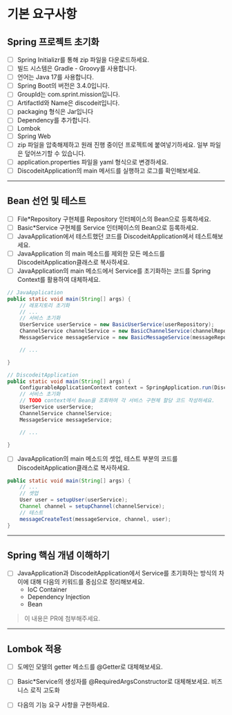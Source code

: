 # 기본 요구사항

## Spring 프로젝트 초기화

- [ ] Spring Initializr를 통해 zip 파일을 다운로드하세요.
- [ ] 빌드 시스템은 Gradle - Groovy를 사용합니다.
- [ ] 언어는 Java 17를 사용합니다.
- [ ] Spring Boot의 버전은 3.4.0입니다.
- [ ] GroupId는 com.sprint.mission입니다.
- [ ] ArtifactId와 Name은 discodeit입니다.
- [ ] packaging 형식은 Jar입니다
- [ ] Dependency를 추가합니다.
- [ ] Lombok
- [ ] Spring Web
- [ ] zip 파일을 압축해제하고 원래 진행 중이던 프로젝트에 붙여넣기하세요. 일부 파일은 덮어쓰기할 수 있습니다.
- [ ] application.properties 파일을 yaml 형식으로 변경하세요.
- [ ] DiscodeitApplication의 main 메서드를 실행하고 로그를 확인해보세요.

--- 

## Bean 선언 및 테스트

- [ ] File*Repository 구현체를 Repository 인터페이스의 Bean으로 등록하세요.
- [ ] Basic*Service 구현체를 Service 인터페이스의 Bean으로 등록하세요.
- [ ] JavaApplication에서 테스트했던 코드를 DiscodeitApplication에서 테스트해보세요.
- [ ]  JavaApplication 의 main 메소드를 제외한 모든 메소드를 DiscodeitApplication클래스로 복사하세요.
- [ ]  JavaApplication의 main 메소드에서 Service를 초기화하는 코드를 Spring Context를 활용하여 대체하세요.

```java
// JavaApplication
public static void main(String[] args) {
	// 레포지토리 초기화
	// ...
	// 서비스 초기화
	UserService userService = new BasicUserService(userRepository);
	ChannelService channelService = new BasicChannelService(channelRepository);
	MessageService messageService = new BasicMessageService(messageRepository, channelRepository, userRepository);

	// ...

}

// DiscodeitApplication
public static void main(String[] args) {
	ConfigurableApplicationContext context = SpringApplication.run(DiscodeitApplication.class, args);
	// 서비스 초기화
	// TODO context에서 Bean을 조회하여 각 서비스 구현체 할당 코드 작성하세요.
	UserService userService;
	ChannelService channelService;
	MessageService messageService;

	// ...

}
```

- [ ]  JavaApplication의 main 메소드의 셋업, 테스트 부분의 코드를 DiscodeitApplication클래스로 복사하세요.

```java
public static void main(String[] args) {
	// ...
	// 셋업
	User user = setupUser(userService);
	Channel channel = setupChannel(channelService);
	// 테스트
	messageCreateTest(messageService, channel, user);
}
```

---

## Spring 핵심 개념 이해하기

- [ ] JavaApplication과 DiscodeitApplication에서 Service를 초기화하는 방식의 차이에 대해 다음의 키워드를 중심으로 정리해보세요.
    - IoC Container
    - Dependency Injection
    - Bean

> 이 내용은 PR에 첨부해주세요.
---

## Lombok 적용

- [ ] 도메인 모델의 getter 메소드를 @Getter로 대체해보세요.
- [ ] Basic*Service의 생성자를 @RequiredArgsConstructor로 대체해보세요.
  비즈니스 로직 고도화
- [ ]  다음의 기능 요구 사항을 구현하세요.


